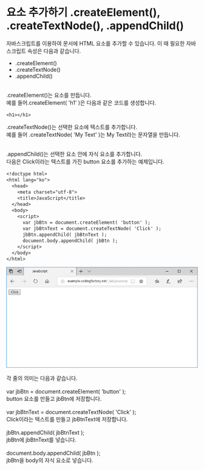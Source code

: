 # 요소 추가하기 .createElement(), .createTextNode(), .appendChild()

자바스크립트를 이용하여 문서에 HTML 요소를 추가할 수 있습니다. 이 때 필요한 자바스크립트 속성은 다음과 같습니다.
  * .createElement()
  * .createTextNode()
  * .appendChild()
  <br>
.createElement()는 요소를 만듭니다. <br>
예를 들어.createElement( 'h1' )은 다음과 같은 코드를 생성합니다.

```
<h1></h1>
```

.createTextNode()는 선택한 요소에 텍스트를 추가합니다. <br>
예를 들어 .createTextNode( 'My Text' )는 My Text라는 문자열을 만듭니다. <br> <br>

.appendChild()는 선택한 요소 안에 자식 요소를 추가합니다. <br>
다음은 Click이라는 텍스트를 가진 button 요소를 추가하는 예제입니다.


```
<!doctype html>
<html lang="ko">
  <head>
    <meta charset="utf-8">
    <title>JavaScript</title>
  </head>
  <body>
    <script>
      var jbBtn = document.createElement( 'button' );
      var jbBtnText = document.createTextNode( 'Click' );
      jbBtn.appendChild( jbBtnText );
      document.body.appendChild( jbBtn );
    </script>
  </body>
</html>
```
![자바스크립트](./javascript-tutorial-create-element-01.png) <br>

각 줄의 의미는 다음과 같습니다. <br><br>
var jbBtn = document.createElement( 'button' ); <br>
button 요소를 만들고 jbBtn에 저장합니다. <br><br>
var jbBtnText = document.createTextNode( 'Click' ); <br>
Click이라는 텍스트를 만들고 jbBtnText에 저장합니다. <br><br>
jbBtn.appendChild( jbBtnText ); <br>
jbBtn에 jbBtnText를 넣습니다. <br><br>
document.body.appendChild( jbBtn ); <br>
jbBtn을 body의 자식 요소로 넣습니다. 
